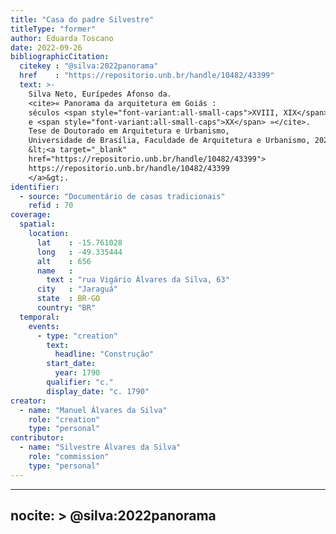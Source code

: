 ```yaml
---
title: "Casa do padre Silvestre"
titleType: "former"
author: Eduarda Toscano
date: 2022-09-26
bibliographicCitation:
  citekey : "@silva:2022panorama"
  href    : "https://repositorio.unb.br/handle/10482/43399"
  text: >-
    Silva Neto, Eurípedes Afonso da.
    <cite>« Panorama da arquitetura em Goiás :
    séculos <span style="font-variant:all-small-caps">XVIII, XIX</span>
    e <span style="font-variant:all-small-caps">XX</span> »</cite>.
    Tese de Doutorado em Arquitetura e Urbanismo,
    Universidade de Brasília, Faculdade de Arquitetura e Urbanismo, 2022.
    &lt;<a target="_blank"
    href="https://repositorio.unb.br/handle/10482/43399">
    https://repositorio.unb.br/handle/10482/43399
    </a>&gt;.
identifier:
  - source: "Documentário de casas tradicionais"
    refid : 70
coverage:
  spatial:
    location:
      lat    : -15.761028
      long   : -49.335444
      alt    : 656
      name   :
        text : "rua Vigário Álvares da Silva, 63"
      city   : "Jaraguá"
      state  : BR-GO
      country: "BR"
  temporal:
    events:
      - type: "creation"
        text:
          headline: "Construção"
        start_date:
          year: 1790
        qualifier: "c."
        display_date: "c. 1790"
creator:
  - name: "Manuel Álvares da Silva"
    role: "creation"
    type: "personal"
contributor:
  - name: "Silvestre Álvares da Silva"
    role: "commission"
    type: "personal"
---
```


---
nocite: >
  @silva:2022panorama
---

